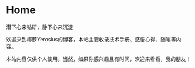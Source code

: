 # Home
潜下心来钻研，静下心来沉淀

欢迎来到椰萝Yerosius的博客，本站主要收录技术手册、感悟心得、随笔等内容。

本站内容仅供个人使用。当然，如果你感兴趣且有时间，欢迎来看看，我的朋友！